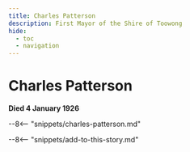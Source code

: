 ```yaml
---
title: Charles Patterson
description: First Mayor of the Shire of Toowong
hide:
  - toc
  - navigation 
---
```


# Charles Patterson

**Died 4 January 1926**

--8<-- "snippets/charles-patterson.md"

--8<-- "snippets/add-to-this-story.md"